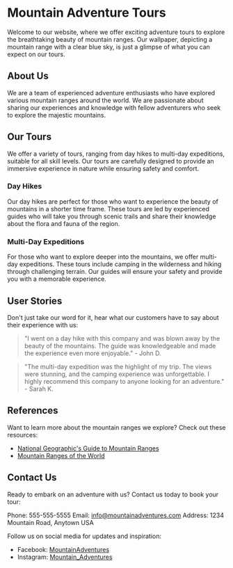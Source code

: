 <!--font:Montserrat-->

# Mountain Adventure Tours

Welcome to our website, where we offer exciting adventure tours to explore the breathtaking beauty of mountain ranges. Our wallpaper, depicting a mountain range with a clear blue sky, is just a glimpse of what you can expect on our tours.

## About Us

We are a team of experienced adventure enthusiasts who have explored various mountain ranges around the world. We are passionate about sharing our experiences and knowledge with fellow adventurers who seek to explore the majestic mountains.

## Our Tours

We offer a variety of tours, ranging from day hikes to multi-day expeditions, suitable for all skill levels. Our tours are carefully designed to provide an immersive experience in nature while ensuring safety and comfort.

### Day Hikes

Our day hikes are perfect for those who want to experience the beauty of mountains in a shorter time frame. These tours are led by experienced guides who will take you through scenic trails and share their knowledge about the flora and fauna of the region.

### Multi-Day Expeditions

For those who want to explore deeper into the mountains, we offer multi-day expeditions. These tours include camping in the wilderness and hiking through challenging terrain. Our guides will ensure your safety and provide you with a memorable experience.

## User Stories

Don't just take our word for it, hear what our customers have to say about their experience with us:

> "I went on a day hike with this company and was blown away by the beauty of the mountains. The guide was knowledgeable and made the experience even more enjoyable." - John D.

> "The multi-day expedition was the highlight of my trip. The views were stunning, and the camping experience was unforgettable. I highly recommend this company to anyone looking for an adventure." - Sarah K.

## References

Want to learn more about the mountain ranges we explore? Check out these resources:

- [National Geographic's Guide to Mountain Ranges](#)
- [Mountain Ranges of the World](#)

## Contact Us

Ready to embark on an adventure with us? Contact us today to book your tour:

Phone: 555-555-5555
Email: info@mountainadventures.com
Address: 1234 Mountain Road, Anytown USA

Follow us on social media for updates and inspiration:
- Facebook: [MountainAdventures](#)
- Instagram: [Mountain_Adventures](#)

<!--

Write me content for website with wallpaper which alt text is:

"A mountain range with a clear blue sky"

The name/title of the page should not be 1:1 copy of the alt text but rather a real content of the website which is using this wallpaper.

- Use markdown format 
- Start with heading
- Heading should be short and concise
- The content should look like a real website 
- The website should not be about the wallpaper, wallpaper is just a related background
- Heading should be contain work "wallpaper" or "background"
- Include real sections like references, contact, user stories, etc. use things relevant to the page purpose.
- Feel free to use structure like headings, bullets, numbering, blockquotes, paragraphs, horizontal lines, etc.
- You can use formatting like bold or _italic_
- You can include UTF-8 emojis
- Links should be only #hash anchors (and you can refer to the document itself)
- Do not include images


---


# Explore the Majestic Mountains with Our Adventure Tours

Welcome to our website, where we offer exciting adventure tours to explore the breathtaking beauty of mountain ranges. Our wallpaper, depicting a mountain range with a clear blue sky, is just a glimpse of what you can expect on our tours.

## About Us

We are a team of experienced adventure enthusiasts who have explored various mountain ranges around the world. We are passionate about sharing our experiences and knowledge with fellow adventurers who seek to explore the majestic mountains.

## Our Tours

We offer a variety of tours, ranging from day hikes to multi-day expeditions, suitable for all skill levels. Our tours are carefully designed to provide an immersive experience in nature while ensuring safety and comfort.

### Day Hikes

Our day hikes are perfect for those who want to experience the beauty of mountains in a shorter time frame. These tours are led by experienced guides who will take you through scenic trails and share their knowledge about the flora and fauna of the region.

### Multi-Day Expeditions

For those who want to explore deeper into the mountains, we offer multi-day expeditions. These tours include camping in the wilderness and hiking through challenging terrain. Our guides will ensure your safety and provide you with a memorable experience.

## User Stories

Don't just take our word for it, hear what our customers have to say about their experience with us:

> "I went on a day hike with this company and was blown away by the beauty of the mountains. The guide was knowledgeable and made the experience even more enjoyable." - John D.

> "The multi-day expedition was the highlight of my trip. The views were stunning, and the camping experience was unforgettable. I highly recommend this company to anyone looking for an adventure." - Sarah K.

## References

Want to learn more about the mountain ranges we explore? Check out these resources:

- [National Geographic's Guide to Mountain Ranges](#)
- [Mountain Ranges of the World](#)

## Contact Us

Ready to embark on an adventure with us? Contact us today to book your tour:

Phone: 555-555-5555
Email: info@mountainadventures.com
Address: 1234 Mountain Road, Anytown USA

Follow us on social media for updates and inspiration:
- Facebook: [MountainAdventures](#)
- Instagram: [Mountain_Adventures](#)


---


Write me a Google font which is best fitting for the website.

Pick from the list:
- IBM Plex Sans
- Barlow Condensed
- Cabin
- Playfair Display
- Open Sans
- Futura
- Inter
- Cinzel
- Orbitron
- Lobster
- Dancing Script
- Lato
- Roboto
- Great Vibes
- Creepster
- Cinzel Decorative
- Exo 2
- Cormorant Garamond
- Poppins
- Montserrat
- Alegreya
- Raleway


Write just the font name nothing else.


---


Montserrat

-->
